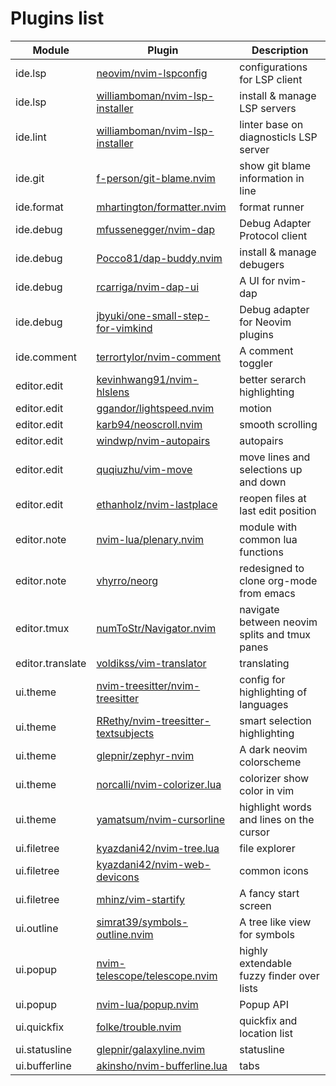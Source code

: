 # Plugins list

| Module           | Plugin                                    | Description                                   |
| ---------------- | ----------------------------------------- | --------------------------------------------- |
| ide.lsp          | [neovim/nvim-lspconfig][1]                | configurations for LSP client                 |
| ide.lsp          | [williamboman/nvim-lsp-installer][2]      | install & manage LSP servers                  |
| ide.lint         | [williamboman/nvim-lsp-installer][2]      | linter base on diagnosticls LSP server        |
| ide.git          | [f-person/git-blame.nvim][3]              | show git blame information in line            |
| ide.format       | [mhartington/formatter.nvim][4]           | format runner                                 |
| ide.debug        | [mfussenegger/nvim-dap][5]                | Debug Adapter Protocol client                 |
| ide.debug        | [Pocco81/dap-buddy.nvim][6]               | install & manage debugers                     |
| ide.debug        | [rcarriga/nvim-dap-ui][7]                 | A UI for nvim-dap                             |
| ide.debug        | [jbyuki/one-small-step-for-vimkind][8]    | Debug adapter for Neovim plugins              |
| ide.comment      | [terrortylor/nvim-comment][9]             | A comment toggler                             |
| editor.edit      | [kevinhwang91/nvim-hlslens][10]           | better serarch highlighting                   |
| editor.edit      | [ggandor/lightspeed.nvim][11]             | motion                                        |
| editor.edit      | [karb94/neoscroll.nvim][12]               | smooth scrolling                              |
| editor.edit      | [windwp/nvim-autopairs][13]               | autopairs                                     |
| editor.edit      | [quqiuzhu/vim-move][14]                   | move lines and selections up and down         |
| editor.edit      | [ethanholz/nvim-lastplace][15]            | reopen files at last edit position            |
| editor.note      | [nvim-lua/plenary.nvim][16]               | module with common lua functions              |
| editor.note      | [vhyrro/neorg][17]                        | redesigned to clone org-mode from emacs       |
| editor.tmux      | [numToStr/Navigator.nvim][18]             | navigate between neovim splits and tmux panes |
| editor.translate | [voldikss/vim-translator][19]             | translating                                   |
| ui.theme         | [nvim-treesitter/nvim-treesitter][20]     | config for highlighting of languages          |
| ui.theme         | [RRethy/nvim-treesitter-textsubjects][21] | smart selection highlighting                  |
| ui.theme         | [glepnir/zephyr-nvim][22]                 | A dark neovim colorscheme                     |
| ui.theme         | [norcalli/nvim-colorizer.lua][23]         | colorizer show color in vim                   |
| ui.theme         | [yamatsum/nvim-cursorline][24]            | highlight words and lines on the cursor       |
| ui.filetree      | [kyazdani42/nvim-tree.lua][25]            | file explorer                                 |
| ui.filetree      | [kyazdani42/nvim-web-devicons][26]        | common icons                                  |
| ui.filetree      | [mhinz/vim-startify][27]                  | A fancy start screen                          |
| ui.outline       | [simrat39/symbols-outline.nvim][28]       | A tree like view for symbols                  |
| ui.popup         | [nvim-telescope/telescope.nvim][29]       | highly extendable fuzzy finder over lists     |
| ui.popup         | [nvim-lua/popup.nvim][30]                 | Popup API                                     |
| ui.quickfix      | [folke/trouble.nvim][31]                  | quickfix and location list                    |
| ui.statusline    | [glepnir/galaxyline.nvim][32]             | statusline                                    |
| ui.bufferline    | [akinsho/nvim-bufferline.lua][33]         | tabs                                          |

[1]: https://github.com/neovim/nvim-lspconfig
[2]: https://github.com/williamboman/nvim-lsp-installer
[3]: https://github.com/f-person/git-blame.nvim
[4]: https://github.com/mhartington/formatter.nvim
[5]: https://github.com/mfussenegger/nvim-dap
[6]: https://github.com/Pocco81/dap-buddy.nvim
[7]: https://github.com/rcarriga/nvim-dap-ui
[8]: https://github.com/jbyuki/one-small-step-for-vimkind
[9]: https://github.com/terrortylor/nvim-comment
[10]: https://github.com/kevinhwang91/nvim-hlslens
[11]: https://github.com/ggandor/lightspeed.nvim
[12]: https://github.com/karb94/neoscroll.nvim
[13]: https://github.com/windwp/nvim-autopairs
[14]: https://github.com/quqiuzhu/vim-move
[15]: https://github.com/ethanholz/nvim-lastplace
[16]: https://github.com/nvim-lua/plenary.nvim
[17]: https://github.com/vhyrro/neorg
[18]: https://github.com/numToStr/Navigator.nvim
[19]: https://github.com/voldikss/vim-translator
[20]: https://github.com/nvim-treesitter/nvim-treesitter
[21]: https://github.com/RRethy/nvim-treesitter-textsubjects
[22]: https://github.com/glepnir/zephyr-nvim
[23]: https://github.com/norcalli/nvim-colorizer.lua
[24]: https://github.com/yamatsum/nvim-cursorline
[25]: https://github.com/kyazdani42/nvim-tree.lua
[26]: https://github.com/kyazdani42/nvim-web-devicons
[27]: https://github.com/mhinz/vim-startify
[28]: https://github.com/simrat39/symbols-outline.nvim
[29]: https://github.com/nvim-telescope/telescope.nvim
[30]: https://github.com/nvim-lua/popup.nvim
[31]: https://github.com/folke/trouble.nvim
[32]: https://github.com/glepnir/galaxyline.nvim
[33]: https://github.com/akinsho/nvim-bufferline.lua
